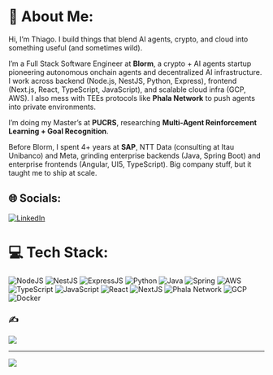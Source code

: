 # 💫 About Me:
Hi, I’m Thiago. I build things that blend AI agents, crypto, and cloud into something useful (and sometimes wild).  

I’m a Full Stack Software Engineer at **Blorm**, a crypto + AI agents startup pioneering autonomous onchain agents and decentralized AI infrastructure. I work across backend (Node.js, NestJS, Python, Express), frontend (Next.js, React, TypeScript, JavaScript), and scalable cloud infra (GCP, AWS). I also mess with TEEs protocols like **Phala Network** to push agents into private environments.

I’m doing my Master’s at **PUCRS**, researching **Multi-Agent Reinforcement Learning + Goal Recognition**. 

Before Blorm, I spent 4+ years at **SAP**, NTT Data (consulting at Itau Unibanco) and Meta, grinding enterprise backends (Java, Spring Boot) and enterprise frontends (Angular, UI5, TypeScript). Big company stuff, but it taught me to ship at scale.

## 🌐 Socials:
[![LinkedIn](https://img.shields.io/badge/LinkedIn-%230077B5.svg?logo=linkedin&logoColor=white)](https://linkedin.com/in/thiagothomas)

# 💻 Tech Stack:
![NodeJS](https://img.shields.io/badge/node.js-6DA55F?style=for-the-badge&logo=node.js&logoColor=white)
![NestJS](https://img.shields.io/badge/nestjs-E0234E?style=for-the-badge&logo=nestjs&logoColor=white)
![ExpressJS](https://img.shields.io/badge/express.js-404D59?style=for-the-badge)
![Python](https://img.shields.io/badge/python-3776AB?style=for-the-badge&logo=python&logoColor=white)
![Java](https://img.shields.io/badge/java-%23ED8B00.svg?style=for-the-badge&logo=java&logoColor=white)
![Spring](https://img.shields.io/badge/spring-%236DB33F.svg?style=for-the-badge&logo=spring&logoColor=white)
![AWS](https://img.shields.io/badge/AWS-%23FF9900.svg?style=for-the-badge&logo=amazon-aws&logoColor=white)
![TypeScript](https://img.shields.io/badge/typescript-3178C6?style=for-the-badge&logo=typescript&logoColor=white)
![JavaScript](https://img.shields.io/badge/javascript-F7DF1E?style=for-the-badge&logo=javascript&logoColor=black)
![React](https://img.shields.io/badge/react-20232a?style=for-the-badge&logo=react&logoColor=61DAFB)
![NextJS](https://img.shields.io/badge/next.js-000000?style=for-the-badge&logo=nextdotjs&logoColor=white)
![Phala Network](https://img.shields.io/badge/phala-16C782?style=for-the-badge&logo=substrate&logoColor=white)
![GCP](https://img.shields.io/badge/google%20cloud-4285F4?style=for-the-badge&logo=google-cloud&logoColor=white)
![Docker](https://img.shields.io/badge/docker-2496ED?style=for-the-badge&logo=docker&logoColor=white)

### ✍️
![](https://quotes-github-readme.vercel.app/api?type=horizontal&theme=dark)

---
[![](https://visitcount.itsvg.in/api?id=thiagothomas&icon=0&color=0)](https://visitcount.itsvg.in)

<!-- Proudly created with GPRM ( https://gprm.itsvg.in ) -->
